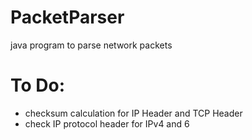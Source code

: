 # PacketParser
java program to parse network packets

# To Do:
* checksum calculation for IP Header and TCP Header
* check IP protocol header for IPv4 and 6
